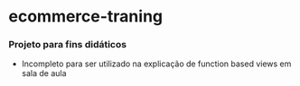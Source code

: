 # ecommerce-traning
### Projeto para fins didáticos

- Incompleto para ser utilizado na explicação de function based views em sala de aula
